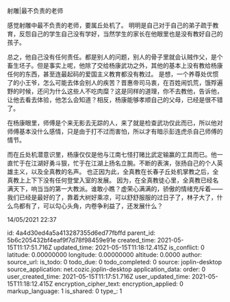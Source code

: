 射雕|最不负责的老师

感觉射雕中最不负责的老师，要属丘处机了。
明明是自己对于自己的弟子疏于教育，反怨自己的学生自己没有学好，当然学生的家长在他眼里也是没有教好自己的孩子。

总之，他自己没有任何责任。都是别人的问题，别人的骨子里就会认贼作父，是个畜生坯子。但是事实上呢，他除了交给杨康武功之外，其他的基本上没有教给杨康任何的东西，甚至连最起码的爱国主义教育都没有教过。
是想，一个养尊处优惯了的小王爷，怎么可能去体会别人的疾苦？晋惠帝司马衷，在百姓闹饥荒，饿殍遍野的时候，还问为什么这些人不吃肉糜？这是同样的道理，你不去教他，告诉他，让他去看去体验，他怎么会知道？相反，杨康能够孝顺自己的父母，已经是很不错了。

在杨康眼里，师傅是个来无影去无踪的人，来了就是检查武功仅此而已，所以他对师傅基本没什么感情，只是由于打不过而害怕，所以才有暗示彭连虎杀自己师傅的情节。

而在丘处机潜意识里，杨康仅仅是他与江南七怪打赌比武定输赢的工具而已。他一直忙于在江湖好勇斗狠，忙于在江湖上扬名立腕。不断的表演，张扬自己的个人英雄主义，以及全真教的名声。
也正因为此，全真教在长春子丘处机掌教之后，全真教上上下下没有任何登堂入室的发展。
因为，在全真教徒心里，全真教已经名满天下，响当当的第一大教派。谁敢小瞧？虚荣心满满的，骄傲的情绪充斥着——我们已经是最好的了，靠着大树好乘凉，可以舒舒服服的过日子了，林子大了，什么鸟都有了，可以勾心头角，内卷争利益了，还发展什么？

14/05/2021 22:37



id: 4a4d30ed4a5a413287355d6ed77fbffd
parent_id: 5b6c205432bf4eaf9f7d78f98459e91e
created_time: 2021-05-15T11:17:51.716Z
updated_time: 2021-05-15T11:18:12.415Z
is_conflict: 0
latitude: 0.00000000
longitude: 0.00000000
altitude: 0.0000
author: 
source_url: 
is_todo: 0
todo_due: 0
todo_completed: 0
source: joplin-desktop
source_application: net.cozic.joplin-desktop
application_data: 
order: 0
user_created_time: 2021-05-15T11:17:51.716Z
user_updated_time: 2021-05-15T11:18:12.415Z
encryption_cipher_text: 
encryption_applied: 0
markup_language: 1
is_shared: 0
type_: 1